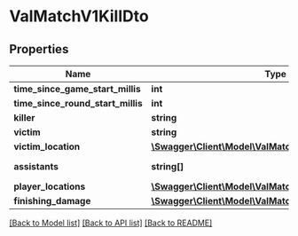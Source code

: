 # ValMatchV1KillDto

## Properties
Name | Type | Description | Notes
------------ | ------------- | ------------- | -------------
**time_since_game_start_millis** | **int** |  | 
**time_since_round_start_millis** | **int** |  | 
**killer** | **string** | PUUID | 
**victim** | **string** | PUUID | 
**victim_location** | [**\Swagger\Client\Model\ValMatchV1LocationDto**](ValMatchV1LocationDto.md) |  | 
**assistants** | **string[]** | List of PUUIDs | 
**player_locations** | [**\Swagger\Client\Model\ValMatchV1PlayerLocationsDto[]**](ValMatchV1PlayerLocationsDto.md) |  | 
**finishing_damage** | [**\Swagger\Client\Model\ValMatchV1FinishingDamageDto**](ValMatchV1FinishingDamageDto.md) |  | 

[[Back to Model list]](../README.md#documentation-for-models) [[Back to API list]](../README.md#documentation-for-api-endpoints) [[Back to README]](../README.md)


